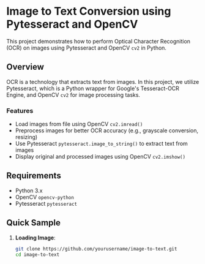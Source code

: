 # Image to Text Conversion using Pytesseract and OpenCV

This project demonstrates how to perform Optical Character Recognition (OCR) on images using Pytesseract and OpenCV `cv2` in Python.

## Overview

OCR is a technology that extracts text from images. In this project, we utilize Pytesseract, which is a Python wrapper for Google's Tesseract-OCR Engine, and OpenCV `cv2` for image processing tasks.

### Features

- Load images from file using OpenCV `cv2.imread()`
- Preprocess images for better OCR accuracy (e.g., grayscale conversion, resizing)
- Use Pytesseract `pytesseract.image_to_string()` to extract text from images
- Display original and processed images using OpenCV `cv2.imshow()`

## Requirements

- Python 3.x
- OpenCV `opencv-python`
- Pytesseract `pytesseract`

## Quick Sample

1. **Loading Image**:

   ```bash
   git clone https://github.com/yourusername/image-to-text.git
   cd image-to-text
